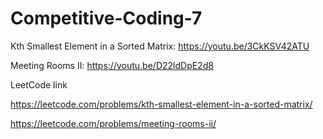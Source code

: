 # Competitive-Coding-7

Kth Smallest Element in a Sorted Matrix: https://youtu.be/3CkKSV42ATU

Meeting Rooms II: https://youtu.be/D22ldDpE2d8

LeetCode link

https://leetcode.com/problems/kth-smallest-element-in-a-sorted-matrix/

https://leetcode.com/problems/meeting-rooms-ii/
